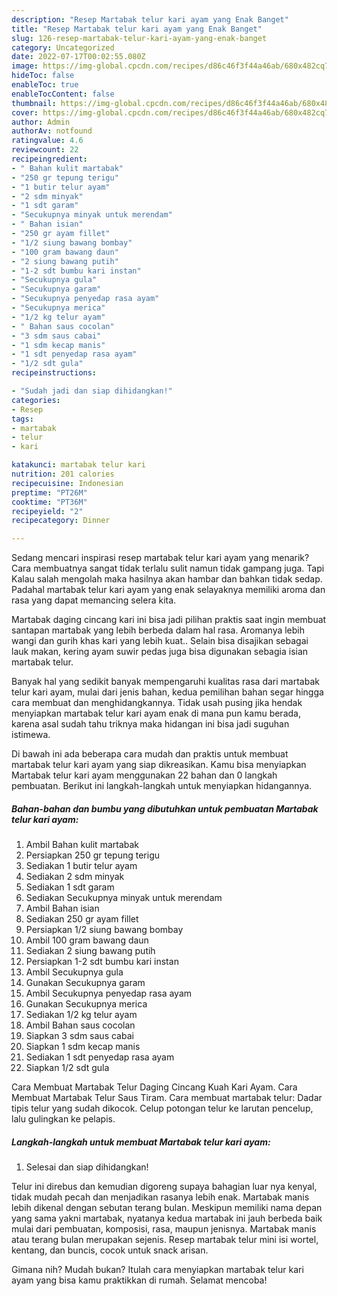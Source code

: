 ```yaml
---
description: "Resep Martabak telur kari ayam yang Enak Banget"
title: "Resep Martabak telur kari ayam yang Enak Banget"
slug: 126-resep-martabak-telur-kari-ayam-yang-enak-banget
category: Uncategorized
date: 2022-07-17T00:02:55.080Z
image: https://img-global.cpcdn.com/recipes/d86c46f3f44a46ab/680x482cq70/martabak-telur-kari-ayam-foto-resep-utama.jpg
hideToc: false
enableToc: true
enableTocContent: false
thumbnail: https://img-global.cpcdn.com/recipes/d86c46f3f44a46ab/680x482cq70/martabak-telur-kari-ayam-foto-resep-utama.jpg
cover: https://img-global.cpcdn.com/recipes/d86c46f3f44a46ab/680x482cq70/martabak-telur-kari-ayam-foto-resep-utama.jpg
author: Admin
authorAv: notfound
ratingvalue: 4.6
reviewcount: 22
recipeingredient:
- " Bahan kulit martabak"
- "250 gr tepung terigu"
- "1 butir telur ayam"
- "2 sdm minyak"
- "1 sdt garam"
- "Secukupnya minyak untuk merendam"
- " Bahan isian"
- "250 gr ayam fillet"
- "1/2 siung bawang bombay"
- "100 gram bawang daun"
- "2 siung bawang putih"
- "1-2 sdt bumbu kari instan"
- "Secukupnya gula"
- "Secukupnya garam"
- "Secukupnya penyedap rasa ayam"
- "Secukupnya merica"
- "1/2 kg telur ayam"
- " Bahan saus cocolan"
- "3 sdm saus cabai"
- "1 sdm kecap manis"
- "1 sdt penyedap rasa ayam"
- "1/2 sdt gula"
recipeinstructions:

- "Sudah jadi dan siap dihidangkan!"
categories:
- Resep
tags:
- martabak
- telur
- kari

katakunci: martabak telur kari 
nutrition: 201 calories
recipecuisine: Indonesian
preptime: "PT26M"
cooktime: "PT36M"
recipeyield: "2"
recipecategory: Dinner

---
```



Sedang mencari inspirasi resep martabak telur kari ayam yang menarik? Cara membuatnya sangat tidak terlalu sulit namun tidak gampang juga. Tapi Kalau salah mengolah maka hasilnya akan hambar dan bahkan tidak sedap. Padahal martabak telur kari ayam yang enak selayaknya memiliki aroma dan rasa yang dapat memancing selera kita.


Martabak daging cincang kari ini bisa jadi pilihan praktis saat ingin membuat santapan martabak yang lebih berbeda dalam hal rasa. Aromanya lebih wangi dan gurih khas kari yang lebih kuat.. Selain bisa disajikan sebagai lauk makan, kering ayam suwir pedas juga bisa digunakan sebagia isian martabak telur.

Banyak hal yang sedikit banyak mempengaruhi kualitas rasa dari martabak telur kari ayam, mulai dari jenis bahan, kedua pemilihan bahan segar hingga cara membuat dan menghidangkannya. Tidak usah pusing jika hendak menyiapkan martabak telur kari ayam enak di mana pun kamu berada, karena asal sudah tahu triknya maka hidangan ini bisa jadi suguhan istimewa.


Di bawah ini ada beberapa cara mudah dan praktis untuk membuat martabak telur kari ayam yang siap dikreasikan. Kamu bisa menyiapkan Martabak telur kari ayam menggunakan 22 bahan dan 0 langkah pembuatan. Berikut ini langkah-langkah untuk menyiapkan hidangannya.

<!--inarticleads1-->

##### Bahan-bahan dan bumbu yang dibutuhkan untuk pembuatan Martabak telur kari ayam:

1. Ambil  Bahan kulit martabak
1. Persiapkan 250 gr tepung terigu
1. Sediakan 1 butir telur ayam
1. Sediakan 2 sdm minyak
1. Sediakan 1 sdt garam
1. Sediakan Secukupnya minyak untuk merendam
1. Ambil  Bahan isian
1. Sediakan 250 gr ayam fillet
1. Persiapkan 1/2 siung bawang bombay
1. Ambil 100 gram bawang daun
1. Sediakan 2 siung bawang putih
1. Persiapkan 1-2 sdt bumbu kari instan
1. Ambil Secukupnya gula
1. Gunakan Secukupnya garam
1. Ambil Secukupnya penyedap rasa ayam
1. Gunakan Secukupnya merica
1. Sediakan 1/2 kg telur ayam
1. Ambil  Bahan saus cocolan
1. Siapkan 3 sdm saus cabai
1. Siapkan 1 sdm kecap manis
1. Sediakan 1 sdt penyedap rasa ayam
1. Siapkan 1/2 sdt gula


Cara Membuat Martabak Telur Daging Cincang Kuah Kari Ayam. Cara Membuat Martabak Telur Saus Tiram. Cara membuat martabak telur: Dadar tipis telur yang sudah dikocok. Celup potongan telur ke larutan pencelup, lalu gulingkan ke pelapis. 

<!--inarticleads2-->

##### Langkah-langkah untuk membuat Martabak telur kari ayam:


1. Selesai dan siap dihidangkan!

Telur ini direbus dan kemudian digoreng supaya bahagian luar nya kenyal, tidak mudah pecah dan menjadikan rasanya lebih enak. Martabak manis lebih dikenal dengan sebutan terang bulan. Meskipun memiliki nama depan yang sama yakni martabak, nyatanya kedua martabak ini jauh berbeda baik mulai dari pembuatan, komposisi, rasa, maupun jenisnya. Martabak manis atau terang bulan merupakan sejenis. Resep martabak telur mini isi wortel, kentang, dan buncis, cocok untuk snack arisan. 

Gimana nih? Mudah bukan? Itulah cara menyiapkan martabak telur kari ayam yang bisa kamu praktikkan di rumah. Selamat mencoba!
